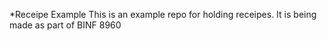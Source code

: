 *Receipe Example
 This is an example repo for holding receipes. It is being made as part of BINF 8960

